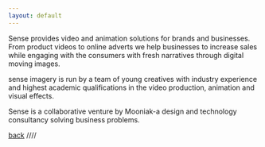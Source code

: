 ```yaml
---
layout: default
---
```


Sense provides video and animation solutions for brands and businesses. From product videos to online adverts we help businesses to increase sales while engaging with the consumers with fresh narratives through digital moving images.

sense imagery is run by a team of young creatives with industry experience and highest academic qualifications in the video production, animation and visual effects. 

Sense is a collaborative venture by Mooniak-a design and technology consultancy solving business problems.

[back](/) //// 